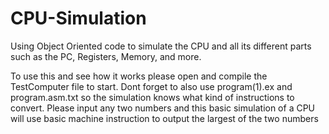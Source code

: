 # CPU-Simulation
Using Object Oriented code to simulate the CPU and all its different parts such as the PC, Registers, Memory, and more.

To use this and see how it works please open and compile the TestComputer file to start. Dont forget to also use program(1).ex and program.asm.txt so the simulation knows what kind of instructions to convert. Please input any two numbers and this basic simulation of a CPU will use basic machine instruction to output the largest of the two numbers
